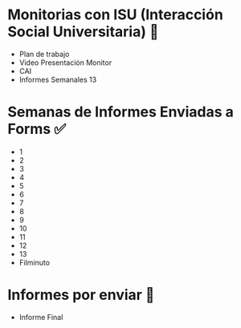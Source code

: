 # Monitorias con ISU (Interacción Social Universitaria) 🧠
* Plan de trabajo
* Video Presentación Monitor
* CAI
* Informes Semanales 13
# Semanas de Informes Enviadas a Forms ✅
* 1
* 2
* 3
* 4
* 5
* 6
* 7
* 8
* 9
* 10
* 11
* 12
* 13
* Filminuto
# Informes por enviar 📌
* Informe Final
